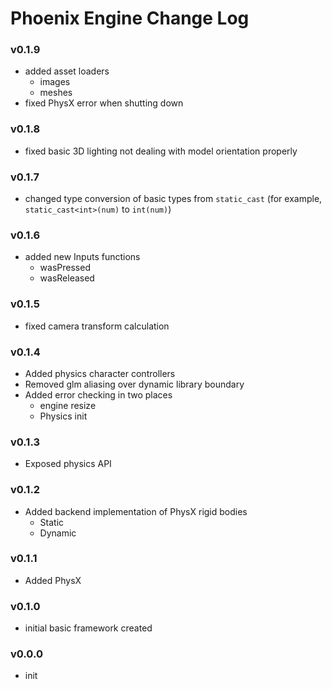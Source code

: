 # Phoenix Engine Change Log

### v0.1.9
- added asset loaders
	- images
	- meshes
- fixed PhysX error when shutting down

### v0.1.8
- fixed basic 3D lighting not dealing with model orientation properly

### v0.1.7
- changed type conversion of basic types from `static_cast` (for example, `static_cast<int>(num)` to `int(num)`)

### v0.1.6
- added new Inputs functions
	- wasPressed
	- wasReleased

### v0.1.5
- fixed camera transform calculation

### v0.1.4
- Added physics character controllers
- Removed glm aliasing over dynamic library boundary
- Added error checking in two places
	- engine resize
	- Physics init

### v0.1.3
- Exposed physics API

### v0.1.2
- Added backend implementation of PhysX rigid bodies
	- Static
	- Dynamic

### v0.1.1
- Added PhysX

### v0.1.0
- initial basic framework created

### v0.0.0
- init